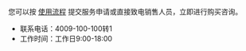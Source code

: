 您可以按 [使用流程](https://cloud.tencent.com/document/product/586/12789) 提交服务申请或直接致电销售人员，立即进行购买咨询。
- 联系电话：4009-100-100转1
- 工作时间：工作日9:00-18:00
